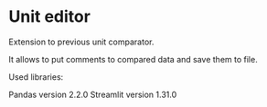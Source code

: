 # Unit editor

Extension to previous unit comparator.

It allows to put comments to compared data and save them to file.

Used libraries:

Pandas version 2.2.0
Streamlit version 1.31.0
